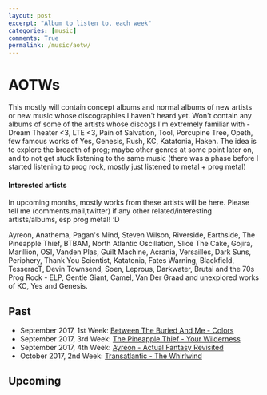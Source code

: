 ```yaml
---
layout: post
excerpt: "Album to listen to, each week"
categories: [music]
comments: True
permalink: /music/aotw/
---
```


# AOTWs

This mostly will contain concept albums and normal albums of new artists or new music whose discographies I haven't heard yet. Won't contain any albums of some of the artists whose discogs I'm extremely familiar with - Dream Theater <3, LTE <3, Pain of Salvation, Tool, Porcupine Tree, Opeth, few famous works of Yes, Genesis, Rush, KC, Katatonia, Haken. The idea is to explore the breadth of prog; maybe other genres at some point later on, and to not get stuck listening to the same music (there was a phase before I started listening to prog rock, mostly just listened to metal + prog metal)

#### Interested artists

In upcoming months, mostly works from these artists will be here. Please tell me (comments,mail,twitter) if any other related/interesting artists/albums, esp prog metal! :D

Ayreon, Anathema, Pagan's Mind, Steven Wilson, Riverside, Earthside, The Pineapple Thief, BTBAM, North Atlantic Oscillation, Slice The Cake, Gojira, Marillion, OSI, Vanden Plas, Guilt Machine, Acrania, Versailles, Dark Suns, Periphery, Thank You Scientist, Katatonia, Fates Warning, Blackfield, TesseracT, Devin Townsend, Soen, Leprous, Darkwater, Brutai and the 70s Prog Rock - ELP, Gentle Giant, Camel, Van Der Graad and unexplored works of KC, Yes and Genesis.

## Past
- September 2017, 1st Week: [Between The Buried And Me - Colors](https://open.spotify.com/album/56mXsvBsKgRCXgmtzOAC22)
- September 2017, 3rd Week: [The Pineapple Thief - Your Wilderness](https://open.spotify.com/album/7jjzqewWL5T2lj8hU2Z4bG)
- September 2017, 4th Week: [Ayreon - Actual Fantasy Revisited](https://open.spotify.com/album/5I6I4IAoTa6Kz04wsf0KnC)
- October 2017, 2nd Week: [Transatlantic - The Whirlwind](https://www.amazon.com/Whirlwind-Transatlantic/dp/B002OB9KPE)

## Upcoming



